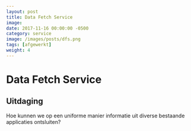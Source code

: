 ```yaml
---
layout: post
title: Data Fetch Service
image: 
date: 2017-11-16 00:00:00 -0500
category: service
image: /images/posts/dfs.png
tags: [afgewerkt]
weight: 4
---
```



# Data Fetch Service

## Uitdaging

Hoe kunnen we op een uniforme manier informatie uit diverse bestaande applicaties ontsluiten?



 
